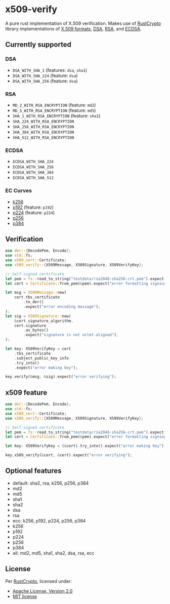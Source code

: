 x509-verify
===========

A pure rust implementation of X.509 verification. Makes use of [RustCrypto](https://github.com/RustCrypto)
library implementations of [X.509 formats](https://github.com/RustCrypto/formats),
[DSA](https://github.com/RustCrypto/signatures/tree/master/dsa), [RSA](https://github.com/RustCrypto/RSA),
and [ECDSA](https://github.com/RustCrypto/signatures/tree/master/ecdsa).

## Currently supported

### DSA

- `DSA_WITH_SHA_1` (features: `dsa`, `sha1`)
- `DSA_WITH_SHA_224` (feature: `dsa`)
- `DSA_WITH_SHA_256` (feature: `dsa`)

### RSA

- `MD_2_WITH_RSA_ENCRYPTION` (feature: `md2`)
- `MD_5_WITH_RSA_ENCRYPTION` (feature: `md5`)
- `SHA_1_WITH_RSA_ENCRYPTION` (feature: `sha1`)
- `SHA_224_WITH_RSA_ENCRYPTION`
- `SHA_256_WITH_RSA_ENCRYPTION`
- `SHA_384_WITH_RSA_ENCRYPTION`
- `SHA_512_WITH_RSA_ENCRYPTION`

### ECDSA

- `ECDSA_WITH_SHA_224`
- `ECDSA_WITH_SHA_256`
- `ECDSA_WITH_SHA_384`
- `ECDSA_WITH_SHA_512`

### EC Curves

- [k256](https://github.com/RustCrypto/elliptic-curves/tree/master/k256)
- [p192](https://github.com/RustCrypto/elliptic-curves/tree/master/p192) (feature: `p192`)
- [p224](https://github.com/RustCrypto/elliptic-curves/tree/master/p224) (feature: `p224`)
- [p256](https://github.com/RustCrypto/elliptic-curves/tree/master/p256)
- [p384](https://github.com/RustCrypto/elliptic-curves/tree/master/p384)

## Verification

```rust
use der::{DecodePem, Encode};
use std::fs;
use x509_cert::Certificate;
use x509_verify::{X509Message, X509Signature, X509VerifyKey};

// Self-signed certificate
let pem = fs::read_to_string("testdata/rsa2048-sha256-crt.pem").expect("error opening file");
let cert = Certificate::from_pem(&pem).expect("error formatting signing cert");

let msg = X509Message::new(
    cert.tbs_certificate
        .to_der()
        .expect("error encoding message"),
);
let sig = X509Signature::new(
    &cert.signature_algorithm,
    cert.signature
        .as_bytes()
        .expect("signature is not octet-aligned"),
);

let key: X509VerifyKey = cert
    .tbs_certificate
    .subject_public_key_info
    .try_into()
    .expect("error making key");

key.verify(&msg, &sig).expect("error verifying");
```

## x509 feature

```rust
use der::{DecodePem, Encode};
use std::fs;
use x509_cert::Certificate;
use x509_verify::{X509Message, X509Signature, X509VerifyKey};

// Self-signed certificate
let pem = fs::read_to_string("testdata/rsa2048-sha256-crt.pem").expect("error opening file");
let cert = Certificate::from_pem(&pem).expect("error formatting signing cert");

let key: X509VerifyKey = (&cert).try_into().expect("error making key");

key.x509_verify(&cert, &cert).expect("error verifying");
```

## Optional features

- default: sha2, rsa, k256, p256, p384
- md2
- md5
- sha1
- sha2
- dsa
- rsa
- ecc: k256, p192, p224, p256, p384
- k256
- p192
- p224
- p256
- p384
- all: md2, md5, sha1, sha2, dsa, rsa, ecc

## License

Per [RustCrypto](https://github.com/RustCrypto/formats), licensed under:

- [Apache License, Version 2.0](http://www.apache.org/licenses/LICENSE-2.0)
- [MIT license](http://opensource.org/licenses/MIT)

